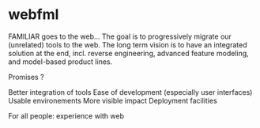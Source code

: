 # webfml


FAMILIAR goes to the web... 
The goal is to progressively migrate our (unrelated) tools to the web. 
The long term vision is to have an integrated solution at the end, incl. reverse engineering, advanced feature modeling, and model-based product lines.

Promises ? 

Better integration of tools
Ease of development (especially user interfaces)
Usable environements 
More visible impact 
Deployment facilities 

For all people: experience with web 
